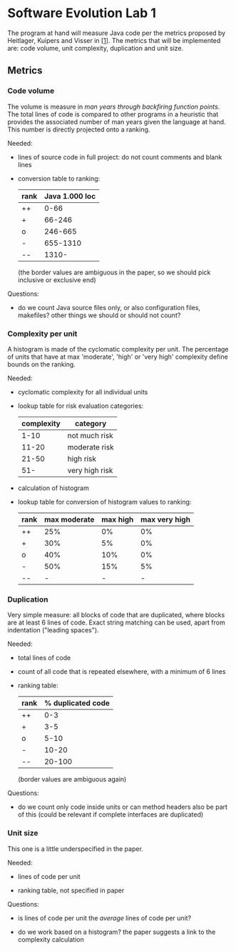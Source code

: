 Software Evolution Lab 1
========================

The program at hand will measure Java code per the metrics proposed by Heitlager, Kuipers and
Visser in [[1]]. The metrics that will be implemented are: code volume, unit complexity, 
duplication and unit size.

Metrics
----------

### Code volume

The volume is measure in *man years through backfiring function points*. The total lines of code
is compared to other programs in a heuristic that provides the associated number of man years 
given the language at hand. This number is directly projected onto a ranking.

Needed:

* lines of source code in full project: do not count comments and blank lines

* conversion table to ranking:

  |rank|Java 1.000 loc|
  |----|--------------|
  |++  |0-66          |
  |+   |66-246        |
  |o   |246-665       |
  |-   |655-1310      |
  |--  |1310-         |
  
  (the border values are ambiguous in the paper, so we should pick inclusive or exclusive end)

Questions:

* do we count Java source files only, or also configuration files, makefiles? other things we
  should or should not count?

### Complexity per unit

A histogram is made of the cyclomatic complexity per unit. The percentage of units that have 
at max 'moderate', 'high' or 'very high' complexity define bounds on the ranking.

Needed:

* cyclomatic complexity for all individual units


* lookup table for risk evaluation categories:

  |complexity|category      |
  |----------|--------------|
  |1-10      |not much risk |
  |11-20     |moderate risk |
  |21-50     |high risk     |
  |51-       |very high risk|

* calculation of histogram

* lookup table for conversion of histogram values to ranking:

  |rank|max moderate|max high|max very high|
  |----|------------|--------|-------------|
  |++  |25%         |0%      |0%           |
  |+   |30%         |5%      |0%           |
  |o   |40%         |10%     |0%           |
  |-   |50%         |15%     |5%           |
  |--  |-           |-       |-            |

### Duplication

Very simple measure: all blocks of code that are duplicated, where blocks are at least 6 lines of 
code. Exact string matching can be used, apart from indentation ("leading spaces").

Needed:

* total lines of code

* count of all code that is repeated elsewhere, with a minimum of 6 lines

* ranking table:

  |rank|% duplicated code|
  |----|-----------------|
  |++  |0-3              |
  |+   |3-5              |
  |o   |5-10             |
  |-   |10-20            |
  |--  |20-100           |
  
  (border values are ambiguous again)

Questions:

* do we count only code inside units or can method headers also be part of this (could be relevant 
  if complete interfaces are duplicated)

### Unit size

This one is a little underspecified in the paper.

Needed:

* lines of code per unit

* ranking table, not specified in paper

Questions:

* is lines of code per unit the *average* lines of code per unit?

* do we work based on a histogram? the paper suggests a link to the complexity calculation

[1]: http://ieeexplore.ieee.org/xpl/articleDetails.jsp?reload=true&arnumber=4335232
